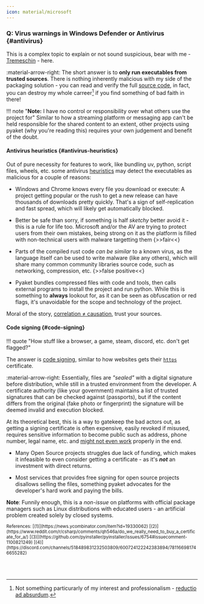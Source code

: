 ```yaml
---
icon: material/microsoft
---
```


### **Q:** Virus warnings in Windows Defender or Antivirus {#antivirus}

This is a complex topic to explain or not sound suspicious, bear with me - [Tremeschin](https://github.com/Tremeschin) - here.

:material-arrow-right: The short answer is to **only run executables from trusted sources**. There is nothing inherently malicious with my side of the packaging solution - you can read and verify the full [source code](https://github.com/BrokenSource/Pyaket), in fact, you can destroy my whole carreer[^carreer] if you find something of bad faith in there!

[^carreer]: Not something particurarly of my interest and professionalism - [reductio ad absurdum](https://en.wikipedia.org/wiki/Reductio_ad_absurdum).

!!! note "**Note:** I have no control or responsibility over what others use the project for"
    Similar to how a streaming platform or messaging app can't be held responsible for the shared content to an extent, other projects using pyaket (why you're reading this) requires your own judgement and benefit of the doubt.

#### Antivirus heuristics {#antivirus-heuristics}

Out of pure necessity for features to work, like bundling uv, python, script files, wheels, etc. some antivirus [heuristics](https://en.wikipedia.org/wiki/Heuristic) may detect the executables as malicious for a couple of reasons:

- Windows and Chrome knows every file you download or execute: A project getting popular or the rush to get a new release can have thousands of downloads pretty quickly. That's a sign of self-replication and fast spread, which will likely get automatically blocked.

- Better be safe than sorry, if something is half _sketchy_ better avoid it - this is a rule for life too. Microsoft and/or the AV are trying to protect users from their own mistakes, being strong on it as the platform is filled with non-technical users with malware targetting them {>>fair<<}

- Parts of the compiled rust code _can be similar_ to a known virus, as the language itself can be used to write malware (like any others), which will share many common community libraries source code, such as networking, compression, etc. {>>false positive<<}

- Pyaket bundles compressed files with code and tools, then calls external programs to install the project and run python. While this is something to **always** lookout for, as it can be seen as obfuscation or red flags, it's unavoidable for the scope and technology of the project.

Moral of the story, [correlation ≠ causation](https://en.wikipedia.org/wiki/Correlation_does_not_imply_causation), trust your sources.

#### Code signing {#code-signing}

!!! quote "How stuff like a browser, a game, steam, discord, etc. don't get flagged?"

The answer is [code signing](https://en.wikipedia.org/wiki/Code_signing), similar to how websites gets their [`https`](https://en.wikipedia.org/wiki/Let%27s_Encrypt) certificate.

:material-arrow-right: Essentially, files are _"sealed"_ with a digital signature before distribution, while still in a trusted environment from the developer. A certificate authority (like your government) maintains a list of trusted signatures that can be checked against (passports), but if the content differs from the original (fake photo or fingerprint) the signature will be deemed invalid and execution blocked.

At its theoretical best, this is a way to gatekeep the bad actors out, as getting a signing certificate is often expensive, easily revoked if misused, requires sensitive information to become public such as address, phone number, legal name, etc. and [might not even work](https://discord.com/channels/518489831232503809/600724122242383894/781166981746655282) properly in the end.

- Many Open Source projects struggles due lack of funding, which makes it infeasible to even consider getting a certificate - as it's _**not**_ an investment with direct returns.

- Most services that provides free signing for open source projects disallows selling the files, something pyaket advocates for the developer's hard work and paying the bills.

**Note**: Funnily enough, this is a _non-issue_ on platforms with official package managers such as Linux distributions with educated users - an artificial problem created solely by closed systems.

<!-- Todo: Expand list, many places I've read through the years -->
<small>
References:
[(1)](https://news.ycombinator.com/item?id=19330062)
[(2)](https://www.reddit.com/r/csharp/comments/qh546a/do_we_really_need_to_buy_a_certificate_for_a/)
[(3)](https://github.com/pyinstaller/pyinstaller/issues/6754#issuecomment-1100821249)
[(4)](https://discord.com/channels/518489831232503809/600724122242383894/781166981746655282)
</small>

<!------------------------------------------------------------------------------------------------->

<br><br>
